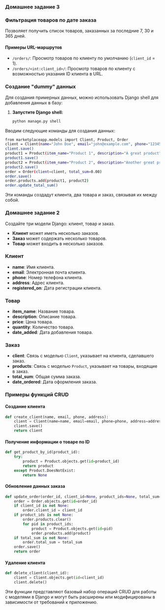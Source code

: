 ### Домашнее задание 3
### Фильтрация товаров по дате заказа
Позволяет получить список товаров, заказанных за последние 7, 30 и 365 дней.

#### Примеры URL-маршрутов
- `/orders/`: Просмотр товаров по клиенту по умолчанию (`client_id` = 1).
- `/orders/<int:client_id>/`: Просмотр товаров по клиенту с возможностью указания ID клиента в URL.

### Создание "dummy" данных

Для создания примерных данных, можно использовать Django shell для добавления данных в базу:

1. **Запустите Django shell:**
   ```bash
   python manage.py shell
   ```

Вводим следующие команды для создания данных:
```bash
from marketplaceapp.models import Client, Product, Order
client = Client(name="John Doe", email="john@example.com", phone="1234567890", address="123 Main St")
client.save()
product1 = Product(item_name="Product 1", description="A great product", price=19.99, quantity=10)
product1.save()
product2 = Product(item_name="Product 2", description="Another great product", price=29.99, quantity=5)
product2.save()
order = Order(client=client, total_sum=0.00)
order.save()
order.products.add(product1, product2)
order.update_total_sum()  
```
Эти команды создадут клиента, два товара и заказ, связывая их между собой.



### Домашнее задание 2

Создайте три модели Django: клиент, товар и заказ.

- **Клиент** может иметь несколько заказов. 
- **Заказ** может содержать несколько товаров. 
- **Товар** может входить в несколько заказов.

### Клиент
- **name**: Имя клиента.
- **email**: Электронная почта клиента.
- **phone**: Номер телефона клиента.
- **address**: Адрес клиента.
- **registered_on**: Дата регистрации клиента.

### Товар
- **item_name**: Название товара.
- **description**: Описание товара.
- **price**: Цена товара.
- **quantity**: Количество товара.
- **date_added**: Дата добавления товара.

### Заказ
- **client**: Связь с моделью `Client`, указывает на клиента, сделавшего заказ.
- **products**: Связь с моделью `Product`, указывает на товары, входящие в заказ.
- **total_sum**: Общая сумма заказа.
- **date_ordered**: Дата оформления заказа.

### Примеры функций CRUD

#### Создание клиента

```python
def create_client(name, email, phone, address):
    client = Client(name=name, email=email, phone=phone, address=address)
    client.save()
    return client
```

#### Получение информации о товаре по ID

```python
def get_product_by_id(product_id):
    try:
        product = Product.objects.get(id=product_id)
        return product
    except Product.DoesNotExist:
        return None
```

#### Обновление данных заказа

```python
def update_order(order_id, client_id=None, product_ids=None, total_sum=None):
    order = Order.objects.get(id=order_id)
    if client_id is not None:
        order.client_id = client_id
    if product_ids is not None:
        order.products.clear()
        for pid in product_ids:
            product = Product.objects.get(id=pid)
            order.products.add(product)
    if total_sum is not None:
        order.total_sum = total_sum
    order.save()
    return order
```

#### Удаление клиента

```python
def delete_client(client_id):
    client = Client.objects.get(id=client_id)
    client.delete()
```

Эти функции представляют базовый набор операций CRUD для работы с моделями в Django и могут быть расширены или модифицированы в зависимости от требований к приложению.